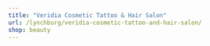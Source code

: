```yaml
---
title: "Veridia Cosmetic Tattoo & Hair Salon"
url: /lynchburg/veridia-cosmetic-tattoo-and-hair-salon/
shop: beauty
---
```

